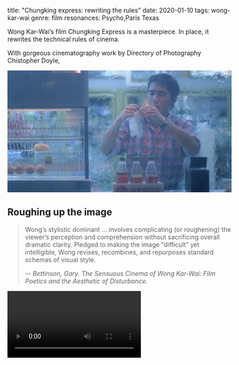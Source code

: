 title: "Chungking express: rewriting the rules"
date: 2020-01-10
tags: wong-kar-wai
genre: film
resonances: Psycho,Paris Texas

Wong Kar-Wai’s film Chungking Express is a masterpiece. In place, it rewrites the technical rules of cinema.

With gorgeous cinematography work by Directory of Photography Chistopher Doyle,

![chungking-express](/static/img/post-images/chungking-express/chungking-express.jpg)

## Roughing up the image

> Wong’s stylistic dominant ... involves complicating (or roughening) the viewer’s perception and comprehension without sacrificing overall dramatic clarity. Pledged to making the image “difficult” yet intelligible, Wong revises, recombines, and repurposes standard schemas of visual style.
>
> <cite> -- Bettinson, Gary. The Sensuous Cinema of Wong Kar-Wai: Film Poetics and the Aesthetic of Disturbance.</cite>

<video controls>
    <source src="{{ url_for('static', filename='vid/post-videos/chungking-express/chungking-express.mp4')}}"
            type="video/mp4">
    Sorry, your browser doesn't support embedded videos.
</video>
